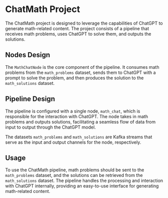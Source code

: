 # ChatMath Project

The ChatMath project is designed to leverage the capabilities of ChatGPT to generate math-related content. The project consists of a pipeline that receives math problems, uses ChatGPT to solve them, and outputs the solutions.

## Nodes Design

The `MathChatNode` is the core component of the pipeline. It consumes math problems from the `math_problems` dataset, sends them to ChatGPT with a prompt to solve the problem, and then produces the solution to the `math_solutions` dataset.

## Pipeline Design

The pipeline is configured with a single node, `math_chat`, which is responsible for the interaction with ChatGPT. The node takes in math problems and outputs solutions, facilitating a seamless flow of data from input to output through the ChatGPT model.

The datasets `math_problems` and `math_solutions` are Kafka streams that serve as the input and output channels for the node, respectively.

## Usage

To use the ChatMath pipeline, math problems should be sent to the `math_problems` dataset, and the solutions can be retrieved from the `math_solutions` dataset. The pipeline handles the processing and interaction with ChatGPT internally, providing an easy-to-use interface for generating math-related content.
